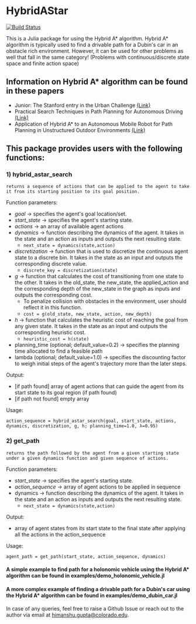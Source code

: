 # HybridAStar

[![Build Status](https://github.com/himanshugupta1009/HybridAStar.jl/actions/workflows/CI.yml/badge.svg?branch=main)](https://github.com/himanshugupta1009/HybridAStar.jl/actions/workflows/CI.yml?query=branch%3Amain)

This is a Julia package for using the Hybrid A* algorithm. Hybrid A* algorithm is typically used to find a drivable path for a Dubin's car in an obstacle rich environment. However, it can be used for other problems as well that fall in the same category! (Problems with continuous/discrete state space and finite action space)    

## Information on Hybrid A* algorithm can be found in these papers

* Junior: The Stanford entry in the Urban Challenge [(Link)](https://onlinelibrary.wiley.com/doi/abs/10.1002/rob.20258)
* Practical Search Techniques in Path Planning for Autonomous Driving [(Link)](https://ai.unist.ac.kr/~chiu/robot/papers/dolgov_gpp_stair08.pdf)
* Application of Hybrid A* to an Autonomous Mobile Robot for Path Planning in Unstructured Outdoor Environments [(Link)](https://ieeexplore.ieee.org/abstract/document/6309512)

## This package provides users with the following functions:

### 1) hybrid_astar_search
    returns a sequence of actions that can be applied to the agent to take it from its starting position to its goal position. 

Function parameters:
  * *goal* -> specifies the agent's goal location/set.
  * *start_state* -> specifies the agent's starting state. 
  * *actions* -> an array of available agent actions 
  * *dynamics* -> function describing the dynamics of the agent. It takes in the state and an action as inputs and outputs the next resulting state. 
    * ```next_state = dynamics(state,action)```
  * *discretization* -> function that is used to discretize the continuous agent state to a discrete bin. It takes in the state as an input and outputs the corresponding discrete value.
    * ```discrete_key = discretization(state)```      
  * *g* -> function that calculates the cost of transitioning from one state to the other. It takes in the old_state, the new_state, the applied_action and the corresponding depth of the new_state in the graph as inputs and outputs the corresponding cost.
    * To penalize collision with obstacles in the environment, user should reflect it in this function. 
    * ```cost = g(old_state, new_state, action, new_depth)```  
  * *h* -> function that calculates the heuristic cost of reaching the goal from any given state. It takes in the state as an input and outputs the corresponding heuristic cost.
    * ```heuristic_cost = h(state)```   
  * planning_time (optional; default_value=0.2) -> specifies the planning time allocated to find a feasible path
  * lambda (optional; default_value=1.0) -> specifies the discounting factor to weigh initial steps of the agent's trajectory more than the later steps. 

  Output: 
  * [if path found] array of agent actions that can guide the agent from its start state to its goal region (if path found)
  * [if path not found] empty array

  Usage: 
  ```
  action_sequence = hybrid_astar_search(goal, start_state, actions, dynamics, discretization, g, h; planning_time=1.0, λ=0.95)
  ```

### 2) get_path
    returns the path followed by the agent from a given starting state under a given dynamics function and given sequence of actions.
    
  Function parameters:
  * *start_state* -> specifies the agent's starting state. 
  * *action_sequence* -> array of agent actions to be applied in sequence 
  * dynamics -> function describing the dynamics of the agent. It takes in the state and an action as inputs and outputs the next resulting state. 
    * ```next_state = dynamics(state,action)```

  Output: 
  * array of agent states from its start state to the final state after applying all the actions in the action_sequence  

  Usage:

  ```
  agent_path = get_path(start_state, action_sequence, dynamics)
  ```


#### A simple example to find path for a holonomic vehicle using the Hybrid A* algorithm can be found in examples/demo_holonomic_vehicle.jl

#### A more complex example of finding a drivable path for a Dubin's car using the Hybrid A* algorithm can be found in examples/demo_dubin_car.jl


In case of any queries, feel free to raise a Github Issue or reach out to the author via email at himanshu.gupta@colorado.edu.

  
